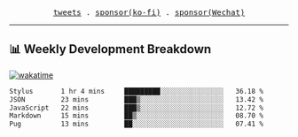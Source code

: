 <p align="center">
  <samp>
    <a href="https://twitter.com/everfu8">tweets</a> .
    <a href="https://ko-fi.com/everfu">sponsor(ko-fi)</a> . 
    <a href="https://s3.qjqq.cn/47/663742bac8e52.webp!color">sponsor(Wechat)</a>
  </samp>
</p>

---

## 📊 Weekly Development Breakdown

[![wakatime](https://wakatime.com/badge/user/0fcef314-a9cd-4509-9880-5cdb2158a775.svg)](https://wakatime.com/@0fcef314-a9cd-4509-9880-5cdb2158a775)

<!--START_SECTION:waka-->

```txt
Stylus       1 hr 4 mins     █████████░░░░░░░░░░░░░░░░   36.18 %
JSON         23 mins         ███▒░░░░░░░░░░░░░░░░░░░░░   13.42 %
JavaScript   22 mins         ███▒░░░░░░░░░░░░░░░░░░░░░   12.72 %
Markdown     15 mins         ██▒░░░░░░░░░░░░░░░░░░░░░░   08.70 %
Pug          13 mins         ██░░░░░░░░░░░░░░░░░░░░░░░   07.41 %
```

<!--END_SECTION:waka-->